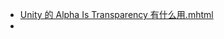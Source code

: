 - [Unity 的 Alpha Is Transparency 有什么用.mhtml](../assets/Unity_的_Alpha_Is_Transparency_有什么用_1696920927021_0.mhtml)
-